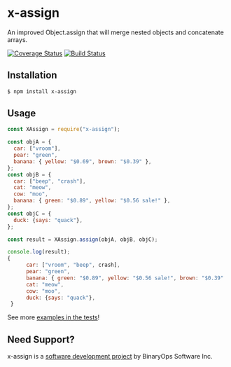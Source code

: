 # x-assign
An improved Object.assign that will merge nested objects and concatenate arrays.

[![Coverage Status](https://coveralls.io/repos/github/mvoorberg/x-assign/badge.svg?branch=main)](https://coveralls.io/github/mvoorberg/x-assign?branch=main)
[![Build Status](https://travis-ci.com/mvoorberg/x-assign.svg?branch=main)](https://travis-ci.com/mvoorberg/x-assign)
## Installation

```bash
$ npm install x-assign
```

## Usage

```javascript
const XAssign = require("x-assign");

const objA = {
  car: ["vroom"],
  pear: "green",
  banana: { yellow: "$0.69", brown: "$0.39" },
};
const objB = {
  car: ["beep", "crash"],
  cat: "meow",
  cow: "moo",
  banana: { green: "$0.89", yellow: "$0.56 sale!" },
};
const objC = {
  duck: {says: "quack"},
};

const result = XAssign.assign(objA, objB, objC);

console.log(result); 
{
      car: ["vroom", "beep", crash],
      pear: "green",
      banana: { green: "$0.89", yellow: "$0.56 sale!", brown: "$0.39"  },
      cat: "meow",
      cow: "moo",
      duck: {says: "quack"},
 }
 ```
 See more [examples in the tests](https://github.com/mvoorberg/x-assign/blob/main/test/x-assign.spec.js)!

## Need Support?
x-assign is a [software development project](https://binaryops.ca) by BinaryOps Software Inc.
